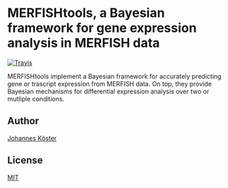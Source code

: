 # MERFISHtools, a Bayesian framework for gene expression analysis in MERFISH data

[![Travis](https://img.shields.io/travis/merfishtools/merfishtools.svg?style=flat-square)](https://travis-ci.org/merfishtools/merfishtools)

MERFISHtools implement a Bayesian framework for accurately predicting gene or trascript expression from MERFISH data.
On top, they provide Bayesian mechanisms for differential expression analysis over two or mutliple conditions.

## Author

[Johannes Köster](https://johanneskoester.bitbucket.org)

## License

[MIT](LICENSE.md)
